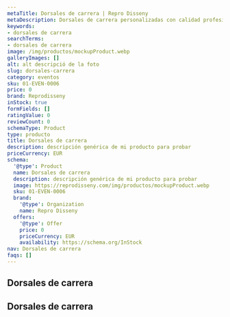 ```yaml
---
metaTitle: Dorsales de carrera | Repro Disseny
metaDescription: Dorsales de carrera personalizadas con calidad profesional en Cataluña.
keywords:
- dorsales de carrera
searchTerms:
- dorsales de carrera
image: /img/productos/mockupProduct.webp
galleryImages: []
alt: alt descripció de la foto
slug: dorsales-carrera
category: eventos
sku: 01-EVEN-0006
price: 0
brand: Reprodisseny
inStock: true
formFields: []
ratingValue: 0
reviewCount: 0
schemaType: Product
type: producto
title: Dorsales de carrera
description: descripción genérica de mi producto para probar
priceCurrency: EUR
schema:
  '@type': Product
  name: Dorsales de carrera
  description: descripción genérica de mi producto para probar
  image: https://reprodisseny.com/img/productos/mockupProduct.webp
  sku: 01-EVEN-0006
  brand:
    '@type': Organization
    name: Repro Disseny
  offers:
    '@type': Offer
    price: 0
    priceCurrency: EUR
    availability: https://schema.org/InStock
nav: Dorsales de carrera
faqs: []
---
```


## Dorsales de carrera

## Dorsales de carrera
